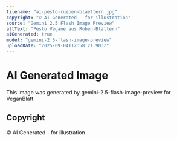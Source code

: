 ```yaml
---
filename: "ai-pesto-rueben-blaettern.jpg"
copyright: "© AI Generated - for illustration"
source: "Gemini 2.5 Flash Image Preview"
altText: "Pesto Vegane aus Rüben-Blättern"
aiGenerated: true
model: "gemini-2.5-flash-image-preview"
uploadDate: "2025-09-04T12:58:21.903Z"
---
```


# AI Generated Image

This image was generated by gemini-2.5-flash-image-preview for VeganBlatt.

## Copyright
© AI Generated - for illustration

